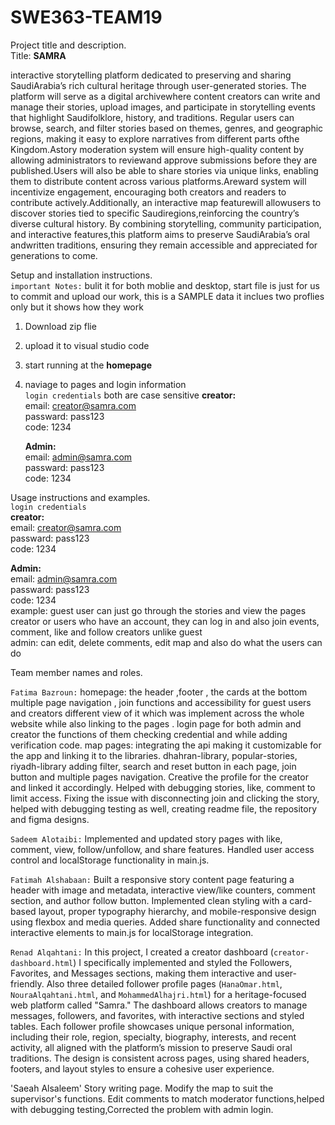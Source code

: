 # SWE363-TEAM19
Project title and description.  
Title: **SAMRA**  

interactive storytelling platform dedicated to preserving and sharing SaudiArabia’s rich
cultural heritage through user-generated stories. The platform will serve as a digital archivewhere content creators can
write and manage their stories, upload images, and participate in storytelling events that highlight Saudifolklore,
history, and traditions. Regular users can browse, search, and filter stories based on themes, genres, and geographic
regions, making it easy to explore narratives from different parts ofthe Kingdom.Astory moderation system will ensure
high-quality content by allowing administrators to reviewand approve submissions before they are published.Users
will also be able to share stories via unique links, enabling them to distribute content across various platforms.Areward
system will incentivize engagement, encouraging both creators and readers to contribute actively.Additionally, an
interactive map featurewill allowusers to discover stories tied to specific Saudiregions,reinforcing the country’s diverse
cultural history. By combining storytelling, community participation, and interactive features,this platform aims to
preserve SaudiArabia’s oral andwritten traditions, ensuring they remain accessible and appreciated for generations to
come.  


Setup and installation instructions.  
`important Notes:`  bulit it for both moblie and desktop, start file is just for us to commit and upload our work, this is a SAMPLE data it inclues two proflies only but it shows how they work 
1. Download zip flie  
2. upload it to visual studio code  
3. start running at the **homepage**  
4. naviage to pages and login information   
   `login credentials`
   both are case sensitive
      **creator:**  
      email: creator@samra.com  
      passward: pass123  
      code: 1234  
      
      **Admin:**  
      email: admin@samra.com  
      passward: pass123  
      code: 1234  

Usage instructions and examples.  
`login credentials`  
**creator:**  
email: creator@samra.com  
passward: pass123  
code: 1234  

**Admin:**  
email: admin@samra.com  
passward: pass123  
code: 1234  
example: guest user can just go through the stories and view the pages   
creator or users who have an account, they can log in and also join events, comment, like and follow creators unlike guest   
admin: can edit, delete comments, edit map and also do what the users can do   



Team member names and roles.    

`Fatima Bazroun:` homepage: the header ,footer , the cards at the bottom multiple page navigation  , join functions and accessibility for guest users and creators different view of it which was implement across the whole website while also linking to the pages .  login page for both admin and creator the functions of them checking credential and while adding verification code. map pages: integrating the api making it customizable for the app and linking it to the libraries. dhahran-library, popular-stories, riyadh-library adding filter, search and reset button in each page, join button and multiple pages navigation. Creative the profile for the creator and linked it accordingly.  Helped with debugging stories, like, comment to limit access. Fixing the issue with disconnecting join and clicking the story, helped with debugging testing as well, creating readme file, the repository and figma designs.  


`Sadeem Alotaibi:`
Implemented and updated story pages with like, comment, view, follow/unfollow, and share features. Handled user access control and localStorage functionality in main.js.

`Fatimah Alshabaan:`
Built a responsive story content page featuring a header with image and metadata, interactive view/like counters, comment section, and author follow button. Implemented clean styling with a card-based layout, proper typography hierarchy, and mobile-responsive design using flexbox and media queries. Added share functionality and connected interactive elements to main.js for localStorage integration.

`Renad Alqahtani:`
In this project, I created a creator dashboard (`creator-dashboard.html`) I specifically implemented and styled the Followers, Favorites, and Messages sections, making them interactive and user-friendly. Also three detailed follower profile pages (`HanaOmar.html`, `NouraAlqahtani.html`, and `MohammedAlhajri.html`) for a heritage-focused web platform called "Samra." The dashboard allows creators to manage messages, followers, and favorites, with interactive sections and styled tables. Each follower profile showcases unique personal information, including their role, region, specialty, biography, interests, and recent activity, all aligned with the platform’s mission to preserve Saudi oral traditions. The design is consistent across pages, using shared headers, footers, and layout styles to ensure a cohesive user experience.

'Saeah Alsaleem'
Story writing page. Modify the map to suit the supervisor's functions. Edit comments to match moderator functions,helped with debugging testing,Corrected the problem with admin login.
